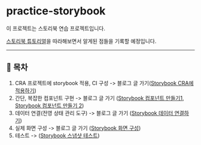 # practice-storybook

이 프로젝트는 스토리북 연습 프로젝트입니다.

[스토리북 튜토리얼](https://storybook.js.org/tutorials/intro-to-storybook/react/ko/get-started/)을 따라해보면서 알게된 점들을 기록할 예정입니다.

---

## 📜 목차

1. CRA 프로젝트에 storybook 적용, CI 구성 -> 블로그 글 가기([Storybook CRA에 적용하기](https://beomseok37.tistory.com/98))
2. 간단, 복잡한 컴포넌트 구현 -> 블로그 글 가기 ([Storybook 컴포넌트 만들기1](https://beomseok37.tistory.com/99), [Storybook 컴포넌트 만들기 2](https://beomseok37.tistory.com/100))
3. 데이터 연결(전영 상태 관리 도구) -> 블로그 글 가기 ([Storybook 데이터 연결하기](https://beomseok37.tistory.com/101))
4. 실제 화면 구성 -> 블로그 글 가기 ([Storybook 화면 구성](https://beomseok37.tistory.com/102))
5. 테스트 -> ([Storybook 스냅샷 테스트](https://beomseok37.tistory.com/103))
